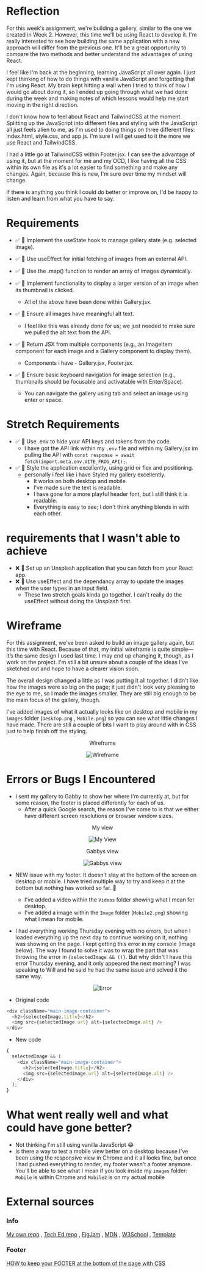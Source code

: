 # Reflection

For this week's assignment, we're building a gallery, similar to the one we created in Week 2. However, this time we'll be using React to develop it. I'm really interested to see how building the same application with a new approach will differ from the previous one. It'll be a great opportunity to compare the two methods and better understand the advantages of using React.

I feel like I'm back at the beginning, learning JavaScript all over again. I just kept thinking of how to do things with vanilla JavaScript and forgetting that I'm using React. My brain kept hitting a wall when I tried to think of how I would go about doing it, so I ended up going through what we had done during the week and making notes of which lessons would help me start moving in the right direction.

I don't know how to feel about React and TailwindCSS at the moment. Splitting up the JavaScript into different files and styling with the JavaScript all just feels alien to me, as I'm used to doing things on three different files: index.html, style.css, and app.js. I'm sure I will get used to it the more we use React and TailwindCSS.

I had a little go at TailwindCSS within Footer.jsx. I can see the advantage of using it, but at the moment for me and my OCD, I like having all the CSS within its own file as it's a lot easier to find something and make any changes. Again, because this is new, I'm sure over time my mindset will change.

If there is anything you think I could do better or improve on, I'd be happy to listen and learn from what you have to say.

# Requirements

- ✅ 🎯 Implement the useState hook to manage gallery state (e.g. selected image).
- ✅ 🎯 Use useEffect for initial fetching of images from an external API.
- ✅ 🎯 Use the .map() function to render an array of images dynamically.
- ✅ 🎯 Implement functionality to display a larger version of an image when its thumbnail is clicked.

  - All of the above have been done within Gallery.jsx.

- ✅ 🎯 Ensure all images have meaningful alt text.

  - I feel like this was already done for us; we just needed to make sure we pulled the alt text from the API.

- ✅ 🎯 Return JSX from multiple components (e.g., an ImageItem component for each image and a Gallery component to display them).

  - Components i have - Gallery.jsx, Footer.jsx.

- ✅ 🎯 Ensure basic keyboard navigation for image selection (e.g., thumbnails should be focusable and activatable with Enter/Space).

  - You can navigate the gallery using tab and select an image using enter or space.

# Stretch Requirements

- ✅ 🏹 Use .env to hide your API keys and tokens from the code.
  - I have got the API link within my `.env` file and within my Gallery.jsx im pulling the API with `const response = await fetch(import.meta.env.VITE_FROG_API);`.
- ✅ 🏹 Style the application excellently, using grid or flex and positioning.
  - personally i feel like i have Styled my gallery excellently.
    - It works on both desktop and mobile.
    - I've made sure the text is readable.
    - I have gone for a more playful header font, but I still think it is readable.
    - Everything is easy to see; I don't think anything blends in with each other.

# requirements that I wasn't able to achieve

- ❌ 🏹 Set up an Unsplash application that you can fetch from your React app.
- ❌ 🏹 Use useEffect and the dependancy array to update the images when the user types in an input field.
  - These two stretch goals kinda go together. I can't really do the useEffect without doing the Unsplash first.

# Wireframe

For this assignment, we've been asked to build an image gallery again, but this time with React. Because of that, my initial wireframe is quite simple—it’s the same design I used last time. I may end up changing it, though, as I work on the project. I'm still a bit unsure about a couple of the ideas I've sketched out and hope to have a clearer vision soon.

The overall design changed a little as I was putting it all together. I didn't like how the images were so big on the page; it just didn't look very pleasing to the eye to me, so I made the images smaller. They are still big enough to be the main focus of the gallery, though.

I've added images of what it actually looks like on desktop and mobile in my `images` folder (`DeskTop.png` , `Mobile.png`) so you can see what little changes I have made. There are still a couple of bits I want to play around with in CSS just to help finish off the styling.

<div align="center">
Wireframe

![Wireframe](./Images/Wireframe.png)

</div>

# Errors or Bugs I Encountered

- I sent my gallery to Gabby to show her where I'm currently at, but for some reason, the footer is placed differently for each of us.
  - After a quick Google search, the reason I've come to is that we either have different screen resolutions or browser window sizes.

<div align="center">
My view

![My View](./Images/MyView.png)

</div>

<div align="center">
Gabbys view

![Gabbys view](./Images/GabbyView.png)

</div>

- NEW issue with my footer. It doesn't stay at the bottom of the screen on desktop or mobile. I have tried multiple way to try and keep it at the bottom but nothing has worked so far. 🥹

  - I've added a video within the `Videos` folder showing what I mean for desktop.
  - I've added a image within the `Image` folder (`Mobile2.png`) showing what I mean for mobile.

- I had everything working Thursday evening with no errors, but when I loaded everything up the next day to continue working on it, nothing was showing on the page. I kept getting this error in my console (Image below). The way I found to solve it was to wrap the part that was throwing the error in `{selectedImage && ()}`. But why didn't I have this error Thursday evening, and it only appeared the next morning? I was speaking to Will and he said he had the same issue and solved it the same way.

<div align="center">

![Error](./Images/Error.png)

</div>

- Original code

```javascript
<div className="main-image-container">
  <h2>{selectedImage.title}</h2>
  <img src={selectedImage.url} alt={selectedImage.alt} />
</div>
```

- New code

```javascript
{
  selectedImage && (
    <div className="main-image-container">
      <h2>{selectedImage.title}</h2>
      <img src={selectedImage.url} alt={selectedImage.alt} />
    </div>
  );
}
```

# What went really well and what could have gone better?

- Not thinking I'm still using vanilla JavaScript 😂
- Is there a way to test a mobile view better on a desktop because I've been using the responsive view in Chrome and it all looks fine, but once I had pushed everything to render, my footer wasn't a footer anymore. You'll be able to see what I mean if you look inside my `images` folder: `Mobile` is within Chrome and `Mobile2` is on my actual mobile

# External sources

### Info

[My own repo](https://github.com/IndieMasco/TechEdSoftwareDeveloper021) , [Tech Ed repo](https://github.com/Tech-Educators/software-dev-021) , [FigJam](https://www.figma.com/board/JjN2Zgtoynrau06MjWJs6q/SD021?node-id=0-1&p=f&t=V1WCGcrmVKnoxJDr-0) , [MDN](https://developer.mozilla.org/en-US/) , [W3School](https://www.w3schools.com/) , [Template](https://github.com/Tech-Educators/software-dev-021/blob/main/demos/week6/week6-assignment/src/App.jsx)

### Footer

[HOW to keep your FOOTER at the bottom of the page with CSS](https://www.youtube.com/watch?v=ffb34dCmMVQ)
